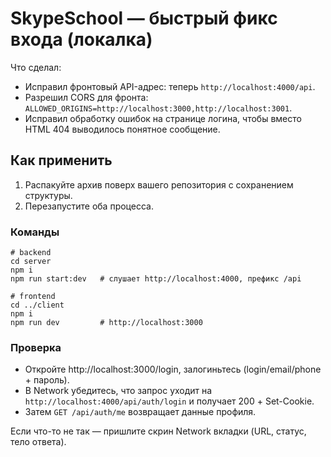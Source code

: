 # SkypeSchool — быстрый фикс входа (локалка)

Что сделал:
- Исправил фронтовый API-адрес: теперь `http://localhost:4000/api`.
- Разрешил CORS для фронта: `ALLOWED_ORIGINS=http://localhost:3000,http://localhost:3001`.
- Исправил обработку ошибок на странице логина, чтобы вместо HTML 404 выводилось понятное сообщение.

## Как применить
1. Распакуйте архив поверх вашего репозитория с сохранением структуры.
2. Перезапустите оба процесса.

### Команды
```
# backend
cd server
npm i
npm run start:dev   # слушает http://localhost:4000, префикс /api

# frontend
cd ../client
npm i
npm run dev         # http://localhost:3000
```

### Проверка
- Откройте http://localhost:3000/login, залогиньтесь (login/email/phone + пароль).
- В Network убедитесь, что запрос уходит на `http://localhost:4000/api/auth/login` и получает 200 + Set-Cookie.
- Затем `GET /api/auth/me` возвращает данные профиля.

Если что-то не так — пришлите скрин Network вкладки (URL, статус, тело ответа).